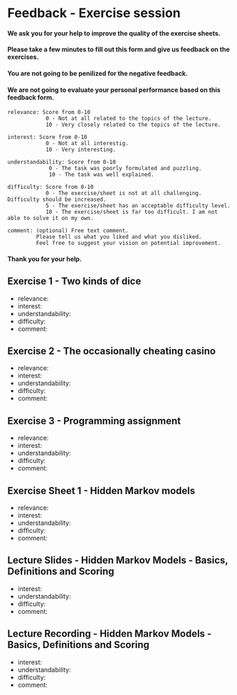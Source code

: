 # Feedback - Exercise session
#### We ask you for your help to improve the quality of the exercise sheets.
#### Please take a few minutes to fill out this form and give us feedback on the exercises.
#### You are not going to be penilized for the negative feedback.
#### We are not going to evaluate your personal performance based on this feedback form.
```
relevance: Score from 0-10
            0 - Not at all related to the topics of the lecture.
            10 - Very closely related to the topics of the lecture.

interest: Score from 0-10
            0 - Not at all interestig.
            10 - Very interesting.

understandability: Score from 0-10
             0 - The task was poorly formulated and puzzling.
             10 - The task was well explained.

difficulty: Score from 0-10
            0 - The exercise/sheet is not at all challenging. Difficulty should be increased.
            5 - The exercise/sheet has an acceptable difficulty level.
            10 - The exercise/sheet is far too difficult. I am not able to solve it on my own.

comment: (optional) Free text comment.
         Please tell us what you liked and what you disliked.
         Feel free to suggest your vision on potential improvement.
```

#### Thank you for your help.

Exercise 1 - Two kinds of dice
------------------------------
- relevance:
- interest:
- understandability:
- difficulty:
- comment:

Exercise 2 - The occasionally cheating casino
---------------------------------------------
- relevance:
- interest:
- understandability:
- difficulty:
- comment:

Exercise 3 - Programming assignment
-----------------------------------
- relevance:
- interest:
- understandability:
- difficulty:
- comment:

Exercise Sheet 1 - Hidden Markov models
---------------------------------------
- relevance:
- interest:
- understandability:
- difficulty:
- comment:

Lecture Slides - Hidden Markov Models - Basics, Definitions and Scoring 
-----------------------------------------------------------------------
- interest:
- understandability:
- difficulty:
- comment:

Lecture Recording - Hidden Markov Models - Basics, Definitions and Scoring 
--------------------------------------------------------------------------
- interest:
- understandability:
- difficulty:
- comment:
